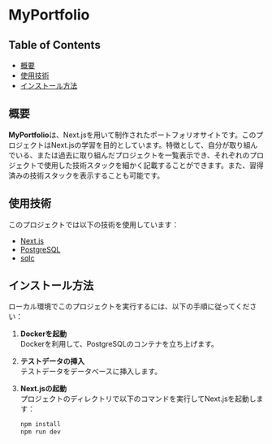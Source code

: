 # MyPortfolio



## Table of Contents

- [概要](#概要)
- [使用技術](#使用技術)
- [インストール方法](#インストール方法)

## 概要
**MyPortfolio**は、Next.jsを用いて制作されたポートフォリオサイトです。このプロジェクトはNext.jsの学習を目的としています。特徴として、自分が取り組んでいる、または過去に取り組んだプロジェクトを一覧表示でき、それぞれのプロジェクトで使用した技術スタックを細かく記載することができます。また、習得済みの技術スタックを表示することも可能です。

## 使用技術

このプロジェクトでは以下の技術を使用しています：

- [Next.js](https://nextjs.org/)
- [PostgreSQL](https://www.postgresql.org/)
- [sqlc](https://sqlc.dev/)

## インストール方法

ローカル環境でこのプロジェクトを実行するには、以下の手順に従ってください：

1. **Dockerを起動**  
   Dockerを利用して、PostgreSQLのコンテナを立ち上げます。

2. **テストデータの挿入**  
   テストデータをデータベースに挿入します。

3. **Next.jsの起動**  
   プロジェクトのディレクトリで以下のコマンドを実行してNext.jsを起動します：
   ```bash
   npm install
   npm run dev
